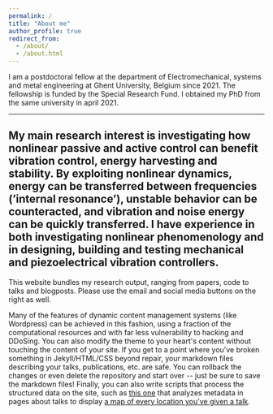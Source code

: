 ```yaml
---
permalink: /
title: "About me"
author_profile: true
redirect_from:
  - /about/
  - /about.html
---
```


I am a postdoctoral fellow at the department of Electromechanical, systems and metal engineering at Ghent University, Belgium since 2021. The fellowship is funded by the Special Research Fund.
I obtained my PhD from the same university in april 2021.

------
My main research interest is investigating how nonlinear passive and active control can benefit vibration control,
energy harvesting and stability. By exploiting nonlinear dynamics, energy can be transferred between frequencies
(’internal resonance’), unstable behavior can be counteracted, and vibration and noise energy can be quickly
transferred. I have experience in both investigating nonlinear phenomenology and in designing, building and testing mechanical and piezoelectrical vibration controllers.
------
This website bundles my research output, ranging from papers, code to talks and blogposts.
Please use the email and social media buttons on the right as well.

Many of the features of dynamic content management systems (like Wordpress) can be achieved in this fashion, using a fraction of the computational resources and with far less vulnerability to hacking and DDoSing. You can also modify the theme to your heart's content without touching the content of your site. If you get to a point where you've broken something in Jekyll/HTML/CSS beyond repair, your markdown files describing your talks, publications, etc. are safe. You can rollback the changes or even delete the repository and start over -- just be sure to save the markdown files! Finally, you can also write scripts that process the structured data on the site, such as [this one](https://github.com/academicpages/academicpages.github.io/blob/master/talkmap.ipynb) that analyzes metadata in pages about talks to display [a map of every location you've given a talk](https://academicpages.github.io/talkmap.html).
